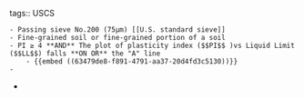tags:: USCS

	- Passing sieve No.200 (75μm) [[U.S. standard sieve]]
	- Fine-grained soil or fine-grained portion of a soil
	- PI ≥ 4 **AND** The plot of plasticity index ($$PI$$ )vs Liquid Limit ($$LL$$) falls **ON OR** the "A" line
		- {{embed ((63479de8-f891-4791-aa37-20d4fd3c5130))}}
	-
-